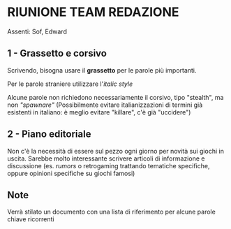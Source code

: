 # RIUNIONE TEAM REDAZIONE

Assenti: Sof, Edward

## 1 - Grassetto e corsivo
Scrivendo, bisogna usare il **grassetto** per le parole più importanti.

Per le parole straniere utilizzare l'_italic style_

Alcune parole non richiedono necessariamente il corsivo, tipo "stealth", ma non _"spawnare"_
(Possibilmente evitare italianizzazioni di termini già esistenti in italiano: è meglio evitare "killare", c'è già "uccidere")

## 2 - Piano editoriale
Non c'è la necessità di essere sul pezzo ogni giorno per novità sui giochi in uscita.
Sarebbe molto interessante scrivere articoli di informazione e discussione (es. _rumors_ o retrogaming trattando tematiche specifiche, oppure opinioni specifiche su giochi famosi)

## Note
Verrà stilato un documento con una lista di riferimento per alcune parole chiave ricorrenti
